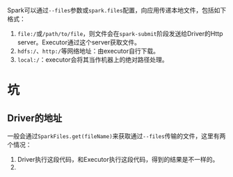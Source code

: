 Spark可以通过`--files`参数或`spark.files`配置，向应用传递本地文件，包括如下格式：
1. `file:/`或`/path/to/file`，则文件会在`spark-submit`阶段发送给Driver的Http server。Executor通过这个server获取文件。
2. `hdfs:/`、`http:/`等网络地址：由executor自行下载。
3. `local:/`：executor会将其当作机器上的绝对路径处理。

# 坑
## Driver的地址
一般会通过`SparkFiles.get(fileName)`来获取通过`--files`传输的文件，这里有两个情况：
1. Driver执行这段代码，和Executor执行这段代码，得到的结果是不一样的。
2. 